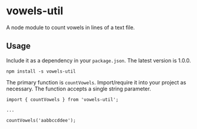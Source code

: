 # vowels-util

A node module to count vowels in lines of a text file. 

## Usage
Include it as a dependency in your `package.json`.  The latest version is 1.0.0. 

```
npm install -s vowels-util
```


The primary function is `countVowels`. Import/require it into your project as 
necessary.  The function accepts a single string parameter. 

```
import { countVowels } from 'vowels-util';

...

countVowels('aabbccddee');
```

